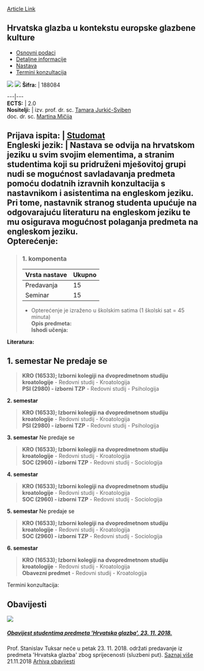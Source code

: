 [Article Link](https://www.fhs.hr/predmet/hgukegk_a)

## Hrvatska glazba u kontekstu europske glazbene kulture
  * [Osnovni podaci](https://www.fhs.hr/predmet/hgukegk_a#v1id-523747_225784_1_0 "Osnovni podaci")
  * [Detaljne informacije](https://www.fhs.hr/predmet/hgukegk_a#v1id-523747_225784_1_1 "Detaljne informacije")
  * [Nastava](https://www.fhs.hr/predmet/hgukegk_a#v1id-523747_225784_1_2 "Nastava")
  * [Termini konzultacija](https://www.fhs.hr/predmet/hgukegk_a#v1id-523747_225784_1_3 "Termini konzultacija")


[![](https://www.fhs.hr/img/flags/gif/hr.gif)](https://www.fhs.hr/predmet/hgukegk_a) [![](https://www.fhs.hr/img/flags/gif/gb.gif)](https://www.fhs.hr/en/course/cmitcoemc_a)
**Šifra:** |  188084  
  
---|---  
**ECTS:** |  2.0   
**Nositelji:** |  izv. prof. dr. sc. [Tamara Jurkić-Sviben](https://www.fhs.hr/djelatnik/tamara.jurkic-sviben)   
doc. dr. sc. [Martina Mičija](https://www.fhs.hr/djelatnik/martina.micija)   
  
**Prijava ispita:** |  [Studomat](http://www.isvu.hr/studomat)  
**Engleski jezik:** |  Nastava se odvija na hrvatskom jeziku u svim svojim elementima, a stranim studentima koji su pridruženi mješovitoj grupi nudi se mogućnost savladavanja predmeta pomoću dodatnih izravnih konzultacija s nastavnikom i asistentima na engleskom jeziku. Pri tome, nastavnik stranog studenta upućuje na odgovarajuću literaturu na engleskom jeziku te mu osigurava mogućnost polaganja predmeta na engleskom jeziku.   
**Opterećenje:**  
---  
> ### 1. komponenta
> | Vrsta nastave | Ukupno  
> ---|---  
> Predavanja | 15  
> Seminar | 15  
> * Opterećenje je izraženo u školskim satima (1 školski sat = 45 minuta)   
**Opis predmeta:**  
> **Ishodi učenja:**  

  
**Literatura:**  

  
**1. semestar** Ne predaje se  
---  
> **KRO (16533); Izborni kolegiji na dvopredmetnom studiju kroatologije** - Redovni studij - Kroatologija  
>  **PSI (2980) - izborni TZP** - Redovni studij - Psihologija  
>   
  
**2. semestar**  
> **KRO (16533); Izborni kolegiji na dvopredmetnom studiju kroatologije** - Redovni studij - Kroatologija  
>  **PSI (2980) - izborni TZP** - Redovni studij - Psihologija  
>   
  
**3. semestar** Ne predaje se  
> **KRO (16533); Izborni kolegiji na dvopredmetnom studiju kroatologije** - Redovni studij - Kroatologija  
>  **SOC (2960) - izborni TZP** - Redovni studij - Sociologija  
>   
  
**4. semestar**  
> **KRO (16533); Izborni kolegiji na dvopredmetnom studiju kroatologije** - Redovni studij - Kroatologija  
>  **SOC (2960) - izborni TZP** - Redovni studij - Sociologija  
>   
  
**5. semestar** Ne predaje se  
> **KRO (16533); Izborni kolegiji na dvopredmetnom studiju kroatologije** - Redovni studij - Kroatologija  
>  **SOC (2960) - izborni TZP** - Redovni studij - Sociologija  
>   
  
**6. semestar**  
> **KRO (16533); Izborni kolegiji na dvopredmetnom studiju kroatologije** - Redovni studij - Kroatologija  
>  **Obavezni predmet** - Redovni studij - Kroatologija  
>   
Termini konzultacija: 


## Obavijesti
[ ![](https://www.fhs.hr/_pub/themes_static/hrstud2024/default/img/default_news.jpg) ](https://www.fhs.hr/predmet/hgukegk_a?@=216ci#news_114325)
#####  [Obavijest studentima predmeta 'Hrvatska glazba', 23. 11. 2018.](https://www.fhs.hr/predmet/hgukegk_a?@=216ci#news_114325)
Prof. Stanislav Tuksar neće u petak 23. 11. 2018. održati predavanje iz predmeta 'Hrvatska glazba' zbog sprijecenosti (sluzbeni put). 
[Saznaj više](https://www.fhs.hr/predmet/hgukegk_a?@=216ci#news_114325)
21.11.2018
[Arhiva obavijesti](https://www.fhs.hr/predmet/hgukegk_a?@=215mq#news_114325 "Arhiva obavijesti")
